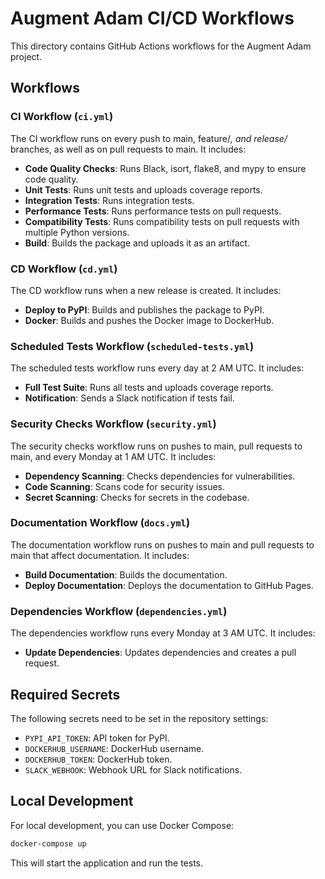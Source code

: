 # Augment Adam CI/CD Workflows

This directory contains GitHub Actions workflows for the Augment Adam project.

## Workflows

### CI Workflow (`ci.yml`)

The CI workflow runs on every push to main, feature/*, and release/* branches, as well as on pull requests to main. It includes:

- **Code Quality Checks**: Runs Black, isort, flake8, and mypy to ensure code quality.
- **Unit Tests**: Runs unit tests and uploads coverage reports.
- **Integration Tests**: Runs integration tests.
- **Performance Tests**: Runs performance tests on pull requests.
- **Compatibility Tests**: Runs compatibility tests on pull requests with multiple Python versions.
- **Build**: Builds the package and uploads it as an artifact.

### CD Workflow (`cd.yml`)

The CD workflow runs when a new release is created. It includes:

- **Deploy to PyPI**: Builds and publishes the package to PyPI.
- **Docker**: Builds and pushes the Docker image to DockerHub.

### Scheduled Tests Workflow (`scheduled-tests.yml`)

The scheduled tests workflow runs every day at 2 AM UTC. It includes:

- **Full Test Suite**: Runs all tests and uploads coverage reports.
- **Notification**: Sends a Slack notification if tests fail.

### Security Checks Workflow (`security.yml`)

The security checks workflow runs on pushes to main, pull requests to main, and every Monday at 1 AM UTC. It includes:

- **Dependency Scanning**: Checks dependencies for vulnerabilities.
- **Code Scanning**: Scans code for security issues.
- **Secret Scanning**: Checks for secrets in the codebase.

### Documentation Workflow (`docs.yml`)

The documentation workflow runs on pushes to main and pull requests to main that affect documentation. It includes:

- **Build Documentation**: Builds the documentation.
- **Deploy Documentation**: Deploys the documentation to GitHub Pages.

### Dependencies Workflow (`dependencies.yml`)

The dependencies workflow runs every Monday at 3 AM UTC. It includes:

- **Update Dependencies**: Updates dependencies and creates a pull request.

## Required Secrets

The following secrets need to be set in the repository settings:

- `PYPI_API_TOKEN`: API token for PyPI.
- `DOCKERHUB_USERNAME`: DockerHub username.
- `DOCKERHUB_TOKEN`: DockerHub token.
- `SLACK_WEBHOOK`: Webhook URL for Slack notifications.

## Local Development

For local development, you can use Docker Compose:

```bash
docker-compose up
```

This will start the application and run the tests.
